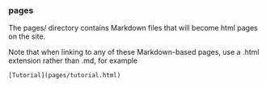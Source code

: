 ### pages

The pages/ directory contains Markdown files that will become html pages on the site.

Note that when linking to any of these Markdown-based pages, use a .html extension rather than .md, for example

`[Tutorial](pages/tutorial.html)`

